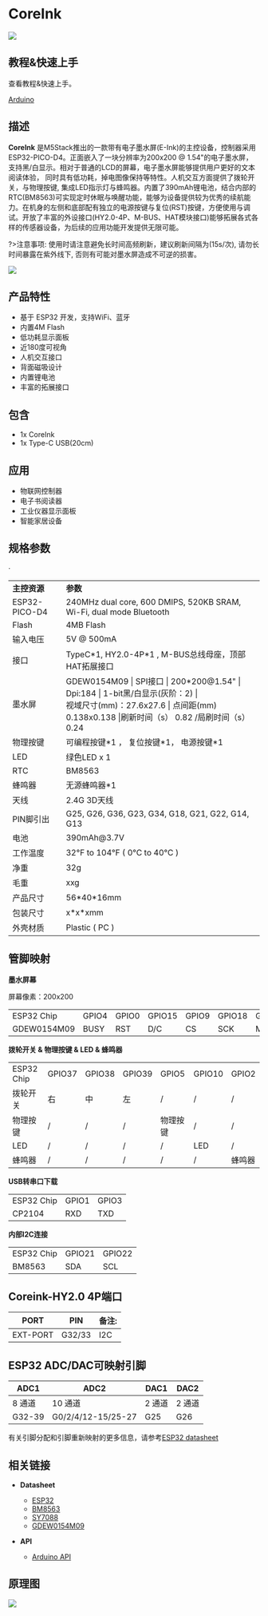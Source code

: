 # CoreInk

<!-- <el-tag effect="plain">SKU:K010</el-tag> -->

<div class="product_pic"><img class="pic" src="assets/img/product_pics/core/coreink/coreink_01.webp"></div>

## 教程&快速上手

查看教程&快速上手。

<a href="/#/zh_CN/quick_start/coreink/quick_start_arduino"><el-tag effect="plain">Arduino</el-tag></a>

## 描述

**CoreInk** 是M5Stack推出的一款带有电子墨水屏(E-Ink)的主控设备，控制器采用ESP32-PICO-D4。正面嵌入了一块分辨率为200x200 @ 1.54"的电子墨水屏，支持黑/白显示。相对于普通的LCD的屏幕，电子墨水屏能够提供用户更好的文本阅读体验， 同时具有低功耗，掉电图像保持等特性。人机交互方面提供了拨轮开关，与物理按键, 集成LED指示灯与蜂鸣器。内置了390mAh锂电池，结合内部的RTC(BM8563)可实现定时休眠与唤醒功能，能够为设备提供较为优秀的续航能力。在机身的左侧和底部配有独立的电源按键与复位(RST)按键，方便使用与调试。开放了丰富的外设接口(HY2.0-4P、M-BUS、HAT模块接口)能够拓展各式各样的传感器设备，为后续的应用功能开发提供无限可能。

?>注意事项: 使用时请注意避免长时间高频刷新，建议刷新间隔为(15s/次), 请勿长时间暴露在紫外线下, 否则有可能对墨水屏造成不可逆的损害。

<img class="pic" src="assets/img/product_pics/core/coreink/coreink_02.webp">

## 产品特性

- 基于 ESP32 开发，支持WiFi、蓝牙
- 内置4M Flash
- 低功耗显示面板
- 近180度可视角
- 人机交互接口
- 背面磁吸设计
- 内置锂电池
- 丰富的拓展接口

## 包含

-  1x CoreInk
-  1x Type-C USB(20cm)

## 应用

- 物联网控制器
- 电子书阅读器
- 工业仪器显示面板
- 智能家居设备

## 规格参数

<table>
   <tr style="font-weight:bold">
      <td>主控资源</td>
      <td>参数</td>
   </tr>
   <tr>
      <td>ESP32-PICO-D4</td>
      <td>240MHz dual core, 600 DMIPS, 520KB SRAM, Wi-Fi, dual mode Bluetooth</td>
   </tr>
   <tr>
      <td>Flash</td>
      <td>4MB Flash</td>
   </tr>
   <tr>
      <td>输入电压</td>
      <td>5V @ 500mA</td>
   </tr>
   <tr>
      <td>接口</td>
      <td>TypeC*1, HY2.0-4P*1 , M-BUS总线母座，顶部HAT拓展接口</td>
   </tr>
   <tr>
      <td>墨水屏</td>
      <td>GDEW0154M09 | SPI接口 | 200*200@1.54" | Dpi:184 | 1-bit黑/白显示(灰阶：2) |<br>
         视域尺寸(mm)：27.6x27.6 | 点间距(mm)	0.138x0.138 |刷新时间（s）	0.82 /局刷时间（s）	0.24
      </td>
   </tr>
   <tr>
      <td>物理按键</td>
      <td>可编程按键*1 ， 复位按键*1， 电源按键*1</td>
   </tr>
   <tr>
      <td>LED</td>
      <td>绿色LED x 1</td>
   </tr>
   <tr>
      <td>RTC</td>
      <td>BM8563</td>
   </tr>
   <tr>
      <td>蜂鸣器</td>
      <td>无源蜂鸣器*1</td>
   </tr>   
   <tr>
      <td>天线</td>
      <td>2.4G 3D天线</td>
   </tr>
   <tr>
      <td>PIN脚引出</td>
      <td>G25, G26, G36, G23, G34, G18, G21, G22, G14, G13</td>
   </tr>
   <tr>
      <td>电池</td>
      <td>390mAh@3.7V</td>
   </tr>
   <tr>
      <td>工作温度</td>
      <td>32°F to 104°F ( 0°C to 40°C )</td>
   </tr>
   <tr>
      <td>净重</td>
      <td>32g</td>
   </tr>
   <tr>
      <td>毛重</td>
      <td>xxg</td>
   </tr>
   <tr>
      <td>产品尺寸</td>
      <td>56*40*16mm</td>
   </tr>
   <tr>
      <td>包装尺寸</td>
      <td>x*x*xmm</td>
   </tr>
   <tr>
      <td>外壳材质</td>
      <td>Plastic ( PC )</td>·
   </tr>
</table>

## 管脚映射

**墨水屏幕**

屏幕像素：200x200

<table>
 <tr><td>ESP32 Chip</td><td>GPIO4</td><td>GPIO0</td><td>GPIO15</td><td>GPIO9</td><td>GPIO18</td><td>GPIO23</td></tr>
 <tr><td>GDEW0154M09</td><td>BUSY</td><td>RST</td><td>D/C</td><td>CS</td><td>SCK</td><td>MOSI</td></tr>
</table>

**拨轮开关 & 物理按键 & LED & 蜂鸣器**

<table>
 <tr><td>ESP32 Chip</td><td>GPIO37</td><td>GPIO38</td><td>GPIO39</td><td>GPIO5</td><td>GPIO10</td><td>GPIO2</td></tr>
 <tr><td>拨轮开关</td><td>右</td><td>中</td><td>左</td><td>/</td><td>/</td><td>/</td></tr>
 <tr><td>物理按键</td><td>/</td><td>/</td><td>/</td><td>物理按键</td><td>/</td><td>/</td></tr>
 <tr><td>LED</td><td>/</td><td>/</td><td>/</td><td>/</td><td>LED</td><td>/</td></tr>
 <tr><td>蜂鸣器</td><td>/</td><td>/</td><td>/</td><td>/</td><td>/</td><td>蜂鸣器</td></tr>
</table>

**USB转串口下载**

<table>
 <tr><td>ESP32 Chip</td><td>GPIO1</td><td>GPIO3</td></tr>
 <tr><td>CP2104</td><td>RXD</td><td>TXD</td></tr>
</table>


**内部I2C连接**

<table>
 <tr><td>ESP32 Chip</td><td>GPIO21</td><td>GPIO22</td></tr>
 <tr><td>BM8563</td><td>SDA</td><td>SCL</td></tr>
</table>

## Coreink-HY2.0 4P端口

<table>
      <thead>
         <th>PORT</th>
         <th>PIN</th>
         <th>备注:</th>
      </thead>
      <tbody>
      <tr>
         <td>EXT-PORT</td>
         <td>G32/33</td>
         <td>I2C</td>
      </tr>
    </tbody>
</table>

## ESP32 ADC/DAC可映射引脚

<table>
      <thead>
         <th>ADC1</th>
         <th>ADC2</th>
         <th>DAC1</th>
         <th>DAC2</th>
      </thead>
      <tbody>
      <tr>
         <td>8 通道</td>
         <td>10 通道</td>
         <td>2 通道</td>
         <td>2 通道</td>  
      </tr>
      <tr>
         <td>G32-39</td>
         <td>G0/2/4/12-15/25-27</td>
         <td>G25</td>
         <td>G26</td>
      </tr>
    </tbody>
</table>

有关引脚分配和引脚重新映射的更多信息，请参考[ESP32 datasheet](https://m5stack.oss-cn-shenzhen.aliyuncs.com/resource/docs/datasheet/core/esp32_datasheet_cn.pdf)


## 相关链接

- **Datasheet** 
   - [ESP32](https://m5stack.oss-cn-shenzhen.aliyuncs.com/resource/docs/datasheet/core/esp32_datasheet_cn.pdf)
   - [BM8563](https://m5stack.oss-cn-shenzhen.aliyuncs.com/resource/docs/datasheet/core/BM8563_V1.1_cn.pdf)
   - [SY7088](https://m5stack.oss-cn-shenzhen.aliyuncs.com/resource/docs/datasheet/core/SY7088-Silergy.pdf)
   - [GDEW0154M09](https://m5stack.oss-cn-shenzhen.aliyuncs.com/resource/docs/datasheet/core/CoreInk-K048-GDEW0154M09%20V2.0%20Specification.pdf)

- **API** 

   - [Arduino API](zh_CN/arduino/arduino_home_page)


## 原理图

<img src="assets/img/product_pics/core/coreink/coreink_sch1.webp">


<script>

   var purchase_link = '';

   var quickstart_link = '#/zh_CN/quick_start/coreink/quick_start_arduino';

   anchor_search(purchase_link,quickstart_link);
   scrollFunc();

</script>